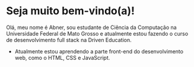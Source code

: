 # Seja muito bem-vindo(a)!

Olá, meu nome é Abner, sou estudante de Ciência da Computação na Universidade Federal de Mato Grosso e atualmente estou fazendo o curso de desenvolvimento full stack na Driven Education. 

* Atualmente estou aprendendo a parte front-end do desenvolvimento web, como o HTML, CSS e JavaScript. 



<!--
**AbnerTavares14/AbnerTavares14** is a ✨ _special_ ✨ repository because its `README.md` (this file) appears on your GitHub profile.

Here are some ideas to get you started:

- 🔭 I’m currently working on ...
- 🌱 I’m currently learning ...
- 👯 I’m looking to collaborate on ...
- 🤔 I’m looking for help with ...
- 💬 Ask me about ...
- 📫 How to reach me: ...
- 😄 Pronouns: ...
- ⚡ Fun fact: ...
-->
